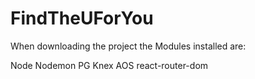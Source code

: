﻿# FindTheUForYou

When downloading the project the Modules installed are:

Node
Nodemon
PG
Knex
AOS
react-router-dom
